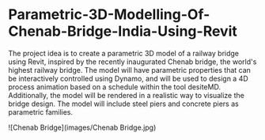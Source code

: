 # Parametric-3D-Modelling-Of-Chenab-Bridge-India-Using-Revit
The project idea is to create a parametric 3D model of a railway bridge using Revit, inspired by the recently inaugurated Chenab bridge, the world's highest railway bridge. The model will have parametric properties that can be interactively controlled using Dynamo, and will be used to design a 4D process animation based on a schedule within the tool desiteMD. Additionally, the model will be rendered in a realistic way to visualize the bridge design. The model will include steel piers and concrete piers as parametric families.

![Chenab Bridge](images/Chenab Bridge.jpg)
